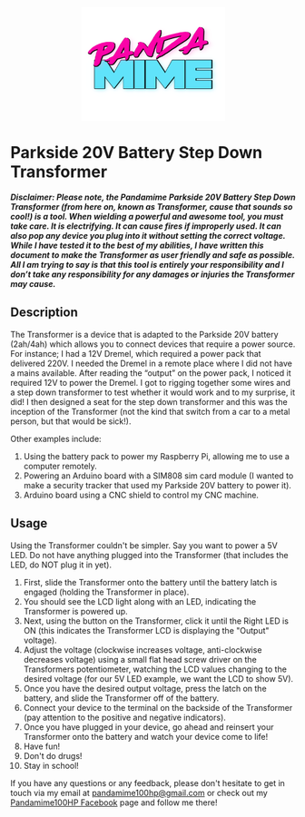 <!-- ![Pandamime100HP Logo](/assets/images/pandamime_no_bg_800x800.png) -->

<img src="/assets/images/pandamime_no_bg_800x800.png" alt="Pandamime Logo" width="200px" height="200px" style="display: block;
  margin-left: auto;
  margin-right: auto;
  width: 50%;"/>

# Parkside 20V Battery Step Down Transformer

 ***Disclaimer: Please note, the Pandamime Parkside 20V Battery Step Down Transformer (from here on, known as Transformer, cause that sounds so cool!) is a tool. When wielding a powerful and awesome tool, you must take care. It is electrifying. It can cause fires if improperly used. It can also pop any device you plug into it without setting the correct voltage. While I have tested it to the best of my abilities, I have written this document to make the Transformer as user friendly and safe as possible. All I am trying to say is that this tool is entirely your responsibility and I don’t take any responsibility for any damages or injuries the Transformer may cause.***

## Description
The Transformer is a device that is adapted to the Parkside 20V battery (2ah/4ah) which allows you to connect devices that require a power source. For instance;
I had a 12V Dremel, which required a power pack that delivered 220V. I needed the Dremel in a remote place where I did not have a mains available. After reading the “output” on the power pack, I noticed it required 12V to power the Dremel. I got to rigging together some wires and a step down transformer to test whether it would work and to my surprise, it did! I then designed a seat for the step down transformer and this was the inception of the Transformer (not the kind that switch from a car to a metal person, but that would be sick!).

Other examples include:
1. Using the battery pack to power my Raspberry Pi, allowing me to use a computer remotely.
2. Powering an Arduino board with a SIM808 sim card module (I wanted to make a security tracker that used my Parkside 20V battery to power it).
3. Arduino board using a CNC shield to control my CNC machine.

## Usage
Using the Transformer couldn't be simpler. Say you want to power a 5V LED. Do not have anything plugged into the Transformer (that includes the LED, do NOT plug it in yet).
1. First, slide the Transformer onto the battery until the battery latch is engaged (holding the Transformer in place). 
2. You should see the LCD light along with an LED, indicating the Transformer is powered up. 
3. Next, using the button on the Transformer, click it until the Right LED is ON (this indicates the Transformer LCD is displaying the "Output" voltage). 
4. Adjust the voltage (clockwise increases voltage, anti-clockwise decreases voltage) using a small flat head screw driver on the Transformers potentiometer, watching the LCD values changing to the desired voltage (for our 5V LED example, we want the LCD to show 5V).
5. Once you have the desired output voltage, press the latch on the battery, and slide the Transformer off of the battery. 
6. Connect your device to the terminal on the backside of the Transformer (pay attention to the positive and negative indicators).
7. Once you have plugged in your device, go ahead and reinsert your Transformer onto the battery and watch your device come to life!
8. Have fun!
9. Don't do drugs! 
10. Stay in school! 

If you have any questions or any feedback, please don't hesitate to get in touch via my email at [pandamime100hp@gmail.com](pandamime100hp@gmail.com) or check out my [Pandamime100HP Facebook](www.facebook.com/pandamime100) page and follow me there!